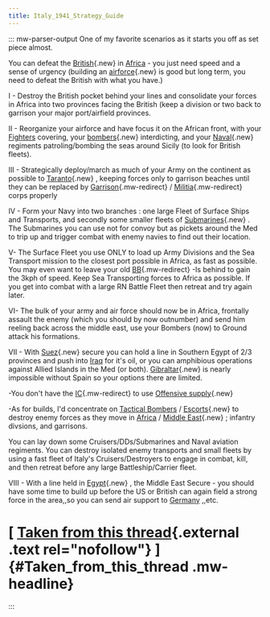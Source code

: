 ```yaml
---
title: Italy_1941_Strategy_Guide
---
```

::: mw-parser-output
One of my favorite scenarios as it starts you off as set piece almost.

You can defeat the
[British](/wiki/index.php?title=British&action=edit&redlink=1 "British (page does not exist)"){.new}
in [Africa](/wiki/Africa "Africa") - you just need speed and a sense of
urgency (building an
[airforce](/wiki/index.php?title=Airforce&action=edit&redlink=1 "Airforce (page does not exist)"){.new}
is good but long term, you need to defeat the British with what you
have.)

I - Destroy the British pocket behind your lines and consolidate your
forces in Africa into two provinces facing the British (keep a division
or two back to garrison your major port/airfield provinces.

II - Reorganize your airforce and have focus it on the African front,
with your [Fighters](/wiki/Fighters "Fighters") covering, your
[bombers](/wiki/index.php?title=Bombers&action=edit&redlink=1 "Bombers (page does not exist)"){.new}
interdicting, and your
[Naval](/wiki/index.php?title=Naval&action=edit&redlink=1 "Naval (page does not exist)"){.new}
regiments patroling/bombing the seas around Sicily (to look for British
fleets).

III - Strategically deploy/march as much of your Army on the continent
as possible to
[Taranto](/wiki/index.php?title=Taranto&action=edit&redlink=1 "Taranto (page does not exist)"){.new}
, keeping forces only to garrison beaches until they can be replaced by
[Garrison](/wiki/Garrison "Garrison"){.mw-redirect} /
[Militia](/wiki/Militia "Militia"){.mw-redirect} corps properly

IV - Form your Navy into two branches : one large Fleet of Surface Ships
and Transports, and secondly some smaller fleets of
[Submarines](/wiki/index.php?title=Submarines&action=edit&redlink=1 "Submarines (page does not exist)"){.new}
. The Submarines you can use not for convoy but as pickets around the
Med to trip up and trigger combat with enemy navies to find out their
location.

V- The Surface Fleet you use ONLY to load up Army Divisions and the Sea
Transport mission to the closest port possible in Africa, as fast as
possible. You may even want to leave your old
[BB](/wiki/BB "BB"){.mw-redirect} -Is behind to gain the 3kph of speed.
Keep Sea Transporting forces to Africa as possible. If you get into
combat with a large RN Battle Fleet then retreat and try again later.

VI- The bulk of your army and air force should now be in Africa,
frontally assault the enemy (which you should by now outnumber) and send
him reeling back across the middle east, use your Bombers (now) to
Ground attack his formations.

VII - With
[Suez](/wiki/index.php?title=Suez&action=edit&redlink=1 "Suez (page does not exist)"){.new}
secure you can hold a line in Southern Egypt of 2/3 provinces and push
into [Iraq](/wiki/Iraq "Iraq") for it\'s oil, or you can amphibious
operations against Allied Islands in the Med (or both).
[Gibraltar](/wiki/index.php?title=Gibraltar&action=edit&redlink=1 "Gibraltar (page does not exist)"){.new}
is nearly impossible without Spain so your options there are limited.

-You don\'t have the [IC](/wiki/IC "IC"){.mw-redirect} to use [Offensive
supply](/wiki/index.php?title=Offensive_supply&action=edit&redlink=1 "Offensive supply (page does not exist)"){.new}

-As for builds, I\'d concentrate on [Tactical
Bombers](/wiki/Tactical_Bombers "Tactical Bombers") /
[Escorts](/wiki/index.php?title=Escorts&action=edit&redlink=1 "Escorts (page does not exist)"){.new}
to destroy enemy forces as they move in [Africa](/wiki/Africa "Africa")
/ [Middle
East](/wiki/index.php?title=Middle_East&action=edit&redlink=1 "Middle East (page does not exist)"){.new}
; infantry divsions, and garrisons.

You can lay down some Cruisers/DDs/Submarines and Naval aviation
regiments. You can destroy isolated enemy transports and small fleets by
using a fast fleet of Italy\'s Cruisers/Destroyers to engage in combat,
kill, and then retreat before any large Battleship/Carrier fleet.

VIII - With a line held in
[Egypt](/wiki/index.php?title=Egypt&action=edit&redlink=1 "Egypt (page does not exist)"){.new}
, the Middle East Secure - you should have some time to build up before
the US or British can again field a strong force in the area,,so you can
send air support to [Germany](/wiki/Germany "Germany") ,,etc.

# [ [Taken from this thread](http://forum.paradoxplaza.com/forum/showthread.php?t=358160){.external .text rel="nofollow"} ]{#Taken_from_this_thread .mw-headline}
:::
